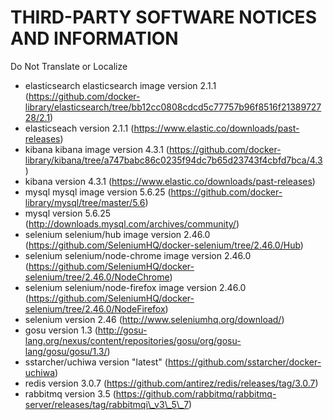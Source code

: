 # THIRD-PARTY SOFTWARE NOTICES AND INFORMATION
Do Not Translate or Localize


- elasticsearch elasticsearch image version 2.1.1 (https://github.com/docker-library/elasticsearch/tree/bb12cc0808cdcd5c77757b96f8516f2138972728/2.1)
- elasticseach version 2.1.1 (https://www.elastic.co/downloads/past-releases)
- kibana kibana image version 4.3.1 (https://github.com/docker-library/kibana/tree/a747babc86c0235f94dc7b65d23743f4cbfd7bca/4.3)
- kibana version 4.3.1 (https://www.elastic.co/downloads/past-releases)
- mysql mysql image version 5.6.25 (https://github.com/docker-library/mysql/tree/master/5.6)
- mysql version 5.6.25 (http://downloads.mysql.com/archives/community/)
- selenium selenium/hub image version 2.46.0 (https://github.com/SeleniumHQ/docker-selenium/tree/2.46.0/Hub)
- selenium selenium/node-chrome image version 2.46.0 (https://github.com/SeleniumHQ/docker-selenium/tree/2.46.0/NodeChrome)
- selenium selenium/node-firefox image version 2.46.0 (https://github.com/SeleniumHQ/docker-selenium/tree/2.46.0/NodeFirefox)
- selenium version 2.46 (http://www.seleniumhq.org/download/)
- gosu version 1.3 (http://gosu-lang.org/nexus/content/repositories/gosu/org/gosu-lang/gosu/gosu/1.3/)
- sstarcher/uchiwa version "latest" (https://github.com/sstarcher/docker-uchiwa)
- redis version 3.0.7 (https://github.com/antirez/redis/releases/tag/3.0.7)
- rabbitmq version 3.5 (https://github.com/rabbitmq/rabbitmq-server/releases/tag/rabbitmqi\_v3\_5\_7)
